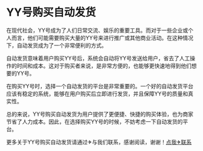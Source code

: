# YY号购买自动发货

在现代社会，YY号成为了人们日常交流、娱乐的重要工具。而对于一些企业或个人而言，他们可能需要购买大量的YY号来进行推广或其他商业活动。在这种情况下，自动发货成为了一个非常便利的方式。

自动发货意味着用户购买YY号后，系统会自动将YY号发送给用户，省去了人工操作的时间和成本。这对于购买者来说，是非常方便的，也能够更快速地得到他们想要的YY号。

在购买YY号时，选择一个自动发货的平台是非常重要的。一个好的自动发货平台应该有稳定的系统，能够在用户购买后立即进行发货，并且保障YY号的质量和真实性。

总的来说，YY号购买自动发货为用户提供了更便捷、快捷的购买体验，也为商家节省了人力成本。因此，在选择购买YY号的时候，不妨考虑一下自动发货的平台。

更多关于YY号购买自动发货请通过✈与我们联系，感谢阅读，谢谢！[点我✈联系](https://b.k02.cc)